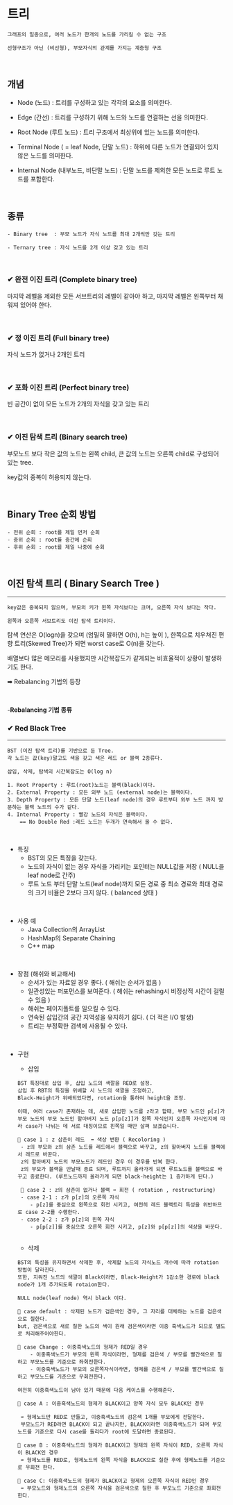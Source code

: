 
# 트리
```
그래프의 일종으로, 여러 노드가 한개의 노드를 가리킬 수 없는 구조

선형구조가 아닌 (비선형), 부모자식의 관계를 가지는 계층형 구조
```
<br>

## 개념
- Node (노드) : 트리를 구성하고 있는 각각의 요소를 의미한다.

- Edge (간선) : 트리를 구성하기 위해 노드와 노드를 연결하는 선을 의미한다.
- Root Node (루트 노드) : 트리 구조에서 최상위에 있는 노드를 의미한다.
- Terminal Node ( = leaf Node, 단말 노드) : 하위에 다른 노드가 연결되어 있지 않은 노드를 의미한다.
- Internal Node (내부노드, 비단말 노드) : 단말 노드를 제외한 모든 노드로 루트 노드를 포함한다.

<br>

## 종류
```
- Binary tree  : 부모 노드가 자식 노드를 최대 2개씩만 갖는 트리

- Ternary tree : 자식 노드를 2개 이상 갖고 있는 트리
```
<br>

### ✔ 완전 이진 트리 (Complete binary tree)
마지막 레벨을 제외한 모든 서브트리의 레벨이 같아야 하고, 마지막 레벨은 왼쪽부터 채워져 있어야 한다.

<Br>

### ✔ 정 이진 트리 (Full binary tree)
자식 노드가 없거나 2개인 트리

<Br>

### ✔ 포화 이진 트리 (Perfect binary tree)
빈 공간이 없이 모든 노드가 2개의 자식을 갖고 있는 트리

<Br>

### ✔ 이진 탐색 트리 (Binary search tree)
부모노드 보다 작은 값의 노드는 왼쪽 child, 큰 값의 노드는 오른쪽 child로 구성되어 있는 tree.

key값의 중복이 허용되지 않는다.

<br>

## Binary Tree 순회 방법
```
- 전위 순회 : root를 제일 먼저 순회
- 중위 순회 : root를 중간에 순회
- 후위 순회 : root를 제일 나중에 순회
```

<br>

## 이진 탐색 트리 ( Binary Search Tree )
------
```
key값은 중복되지 않으며, 부모의 키가 왼쪽 자식보다는 크며, 오른쪽 자식 보다는 작다.

왼쪽과 오른쪽 서브트리도 이진 탐색 트리이다.
```
탐색 연산은 O(logn)을 갖으며 (엄밀히 말하면 O(h), h는 높이 ), 한쪽으로 치우쳐진 편향 트리(Skewed Tree)가 되면 worst case로 O(n)을 갖는다.

배열보다 많은 메모리를 사용했지만 시간복잡도가 같게되는 비효율적이 상황이 발생하기도 한다. 

➡ Rebalancing 기법의 등장 

<br>

-**Rebalancing 기법 종류**

### ✔ Red Black Tree
-----

```
BST (이진 탐색 트리)를 기반으로 둔 Tree.
각 노드는 값(key)말고도 색을 갖고 색은 레드 or 블랙 2종류다.

삽입, 삭제, 탐색의 시간복잡도는 O(log n)

1. Root Property : 루트(root)노드는 블랙(black)이다.
2. External Property : 모든 외부 노드 (external node)는 블랙이다.
3. Depth Property : 모든 단말 노드(leaf node)의 경우 루트부터 외부 노드 까지 방문하는 블랙 노드의 수가 같다.
4. Internal Property : 빨강 노드의 자식은 블랙이다. 
    == No Double Red :레드 노드는 두개가 연속해서 올 수 없다.
```
<br>

- 특징
    - BST의 모든 특징을 갖는다.
    - 노드의 자식이 없는 경우 자식을 가리키는 포인터는 NULL값을 저장 ( NULL을 leaf node로 간주)
    - 루트 노드 부터 단말 노드(leaf node)까지 모든 경로 중 최소 경로와 최대 경로의 크기 비율은 2보다 크지 않다. ( balanced 상태 )

<br>

- 사용 예
    - Java Collection의 ArrayList
    - HashMap의 Separate Chaining
    - C++ map

<br>

- 장점 (해쉬와 비교해서)
    - 순서가 있는 자료일 경우 좋다. ( 해쉬는 순서가 없음 )
    - 일관성있는 퍼포먼스를 보여준다. ( 해쉬는 rehashing시 비정상적 시간이 걸릴 수 있음 )
    - 해쉬는 페이지폴트를 일으킬 수 있다.
    - 연속된 삽입간의 공간 지역성을 유지하기 쉽다. ( 더 적은 I/O 발생)
    - 트리는 부정확한 검색에 사용될 수 있다.


<br>

- 구현
    - 삽입
    ```
    BST 특징대로 삽입 후, 삽입 노드의 색깔을 RED로 설정.
    삽입 후 RBT의 특징을 위배할 시 노드의 색깔을 조정하고,
    Black-Height가 위배되었다면, rotation을 통하여 height을 조정.

    이때, 여러 case가 존재하는 데, 새로 삽입한 노드를 z라고 할때, 부모 노드인 p[z]가 부모 노드의 부모 노드인 할아버지 노드 p[p[z]]가 왼쪽 자식인지 오른쪽 자식인지에 따라 case가 나뉘는 데 서로 대칭이므로 왼쪽일 때만 살펴 보겠습니다.

    🔴 case 1 : z 삼촌이 레드  ➡ 색상 변환 ( Recoloring )
     - z의 부모와 z의 삼촌 노드를 레드에서 블랙으로 바꾸고, z의 할아버지 노드를 블랙에서 레드로 바꾼다.
     z의 할아버지 노드의 부모노드가 레드인 경우 이 경우를 반복 한다.
     z의 부모가 블랙을 만날때 종료 되며, 루트까지 올라가게 되면 루트노드를 블랙으로 바꾸고 종료한다. (루트노드까지 올라가게 되면 black-height는 1 증가하게 된다.)

     🔴 case 2 : z의 삼촌이 없거나 블랙 ➡ 회전 ( rotation , restructuring)
     - case 2-1 : z가 p[z]의 오른쪽 자식
        - p[z]를 중심으로 왼쪽으로 회전 시키고, 여전히 레드 블랙트리 특성을 위반하므로 case 2-2를 수행한다.
     - case 2-2 : z가 p[z]의 왼쪽 자식
        - p[p[z]]를 중심으로 오른쪽 회전 시키고, p[z]와 p[p[z]]의 색상을 바꾼다.
    ```

    <br>

    - 삭제
    ```
    BST의 특성을 유지하면서 삭제한 후, 삭제할 노드의 자식노드 개수에 따라 rotation 방법이 달라진다.
    또한, 지워진 노드의 색깔이 Black이라면, Black-Height가 1감소한 경로에 black node가 1개 추가되도록 rotaion한다.

    NULL node(leaf node) 역시 black 이다.

    🔴 case default : 삭제된 노드가 검은색인 경우, 그 자리를 대체하는 노드를 검은색으로 칠한다.
    but, 검은색으로 새로 칠한 노드의 색이 원래 검은색이라면 이중 흑색노드가 되므로 별도로 처리해주어야한다.

    🔴 case Change : 이중흑색노드의 형제가 RED일 경우
        - 이중흑색노드가 부모의 왼쪽 자식이라면, 형제를 검은색 / 부모를 빨간색으로 칠하고 부모노드를 기준으로 좌회전한다.
        - 이중흑색노드가 부모의 오른쪽자식이라면, 형제를 검은색 / 부모를 빨간색으로 칠하고 부모노드를 기준으로 우회전한다.
    
    여전히 이중흑색노드이 남아 있기 때문에 다음 케이스를 수행해준다.

    🔴 case A : 이중흑색노드의 형제가 BLACK이고 양쪽 자식 모두 BLACK인 경우  
     
     ➡ 형제노드만 RED로 만들고, 이중흑색노드의 검은색 1개를 부모에게 전달한다.
     부모노드가 RED라면 BLACK이 되고 끝나지만, BLACK이라면 이중흑색노드가 되며 부모노드를 기준으로 다시 case를 돌리다가 root에 도달하면 종료된다.

    🔴 case B : 이중흑색노드의 형제가 BLACK이고 형제의 왼쪽 자식이 RED, 오른쪽 자식이 BLACK인 경우 
     ➡ 형제노드를 RED로, 형제노드의 왼쪽 자식을 BLACK으로 칠한 후에 형제노드를 기준으로 우회전 한다.

    🔴 case C: 이중흑색노드의 형제가 BLACK이고 형제의 오른쪽 자식이 RED인 경우
     ➡ 부모노드와 형제노드의 오른쪽 자식을 검은색으로 칠한 후 부모노드 기준으로 좌회전 한다.

    ```